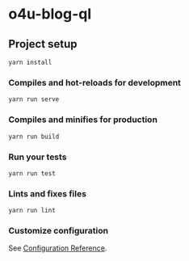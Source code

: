 # o4u-blog-ql

## Project setup
```shell
yarn install
```

### Compiles and hot-reloads for development
```shell
yarn run serve
```

### Compiles and minifies for production
```shell
yarn run build
```

### Run your tests
```shell
yarn run test
```

### Lints and fixes files
```shell
yarn run lint
```

### Customize configuration
See [Configuration Reference](https://cli.vuejs.org/config/).
